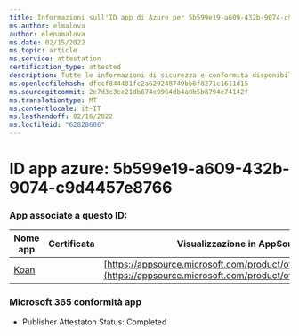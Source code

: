 ```yaml
---
title: Informazioni sull'ID app di Azure per 5b599e19-a609-432b-9074-c9d4457e8766
ms.author: elmalova
author: elenamalova
ms.date: 02/15/2022
ms.topic: article
ms.service: attestation
certification_type: attested
description: Tutte le informazioni di sicurezza e conformità disponibili per 5b599e19-a609-432b-9074-c9d4457e8766.
ms.openlocfilehash: dfccf844481fc2a629248749bb6f8271c1611d15
ms.sourcegitcommit: 2e7d3c3ce21db674e9964db4a0b5b8794e74142f
ms.translationtype: MT
ms.contentlocale: it-IT
ms.lasthandoff: 02/16/2022
ms.locfileid: "62828606"
---
```

# <a name="azure-app-id-5b599e19-a609-432b-9074-c9d4457e8766"></a>ID app azure: 5b599e19-a609-432b-9074-c9d4457e8766


### <a name="apps-associated-with-this-id"></a>App associate a questo ID:
| **Nome app** | **Certificata** | **Visualizzazione in AppSource** |
|--------------|---------------|-----------------------|
| [Koan](https://docs.microsoft.com/microsoft-365-app-certification/forward/WA200002936) |  | [https://appsource.microsoft.com/product/office/WA200002936](https://appsource.microsoft.com/product/office/WA200002936) |

### <a name="microsoft-365-app-compliance-status"></a>Microsoft 365 conformità app
- Publisher Attestaton Status: Completed

